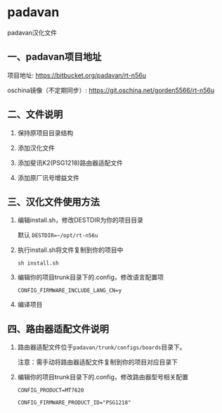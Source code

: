 
# padavan

padavan汉化文件

## 一、padavan项目地址

项目地址: https://bitbucket.org/padavan/rt-n56u

oschina镜像（不定期同步）: https://git.oschina.net/gorden5566/rt-n56u

## 二、文件说明

1. 保持原项目目录结构

2. 添加汉化文件

3. 添加斐讯K2(PSG1218)路由器适配文件

4. 添加原厂讯号增益文件

## 三、汉化文件使用方法

1. 编辑install.sh，修改DESTDIR为你的项目目录

	默认 `DESTDIR=~/opt/rt-n56u`

2. 执行install.sh将文件复制到你的项目中

	`sh install.sh`

3. 编辑你的项目trunk目录下的.config，修改语言配置项

	`CONFIG_FIRMWARE_INCLUDE_LANG_CN=y`

4. 编译项目

## 四、路由器适配文件说明

1. 路由器适配文件位于`padavan/trunk/configs/boards`目录下。

	注意：需手动将路由器适配文件复制到你的项目对应目录下

2. 编辑你的项目trunk目录下的.config，修改路由器型号相关配置

	`CONFIG_PRODUCT=MT7620`

	`CONFIG_FIRMWARE_PRODUCT_ID="PSG1218"`
